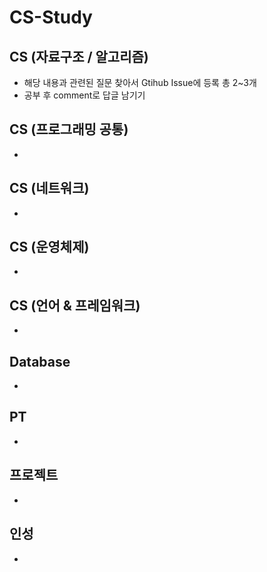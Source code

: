 # CS-Study

## CS (자료구조 / 알고리즘)

-   해당 내용과 관련된 질문 찾아서 Gtihub Issue에 등록 총 2~3개
-   공부 후 comment로 답글 남기기

## CS (프로그래밍 공통)

-

## CS (네트워크)

-

## CS (운영체제)

-

## CS (언어 & 프레임워크)

-

## Database

-

## PT

-

## 프로젝트

-

## 인성

-
